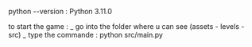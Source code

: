 python --version : Python 3.11.0



to start the game : _ go into the folder where u can see (assets - levels - src)
                    _ type the commande : python src/main.py 
